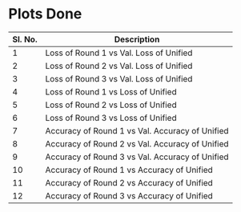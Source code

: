 # Plots Done

<table>
    <thead>
        <th>Sl. No.</th>
        <th>Description</th>
    </thead>
    <tr>
        <td>1</td>
        <td>Loss of Round 1 vs Val. Loss of Unified</td>
    </tr>
    <tr>
        <td>2</td>
        <td>Loss of Round 2 vs Val. Loss of Unified</td>
    </tr>
    <tr>
        <td>3</td>
        <td>Loss of Round 3 vs Val. Loss of Unified</td>
    </tr>
    <tr>
        <td>4</td>
        <td>Loss of Round 1 vs Loss of Unified</td>
    </tr>
    <tr>
        <td>5</td>
        <td>Loss of Round 2 vs Loss of Unified</td>
    </tr>
    <tr>
        <td>6</td>
        <td>Loss of Round 3 vs Loss of Unified</td>
    </tr>
    <tr>
        <td>7</td>
        <td>Accuracy of Round 1 vs Val. Accuracy of Unified</td>
    </tr>
    <tr>
        <td>8</td>
        <td>Accuracy of Round 2 vs Val. Accuracy of Unified</td>
    </tr>
    <tr>
        <td>9</td>
        <td>Accuracy of Round 3 vs Val. Accuracy of Unified</td>
    </tr>
    <tr>
        <td>10</td>
        <td>Accuracy of Round 1 vs Accuracy of Unified</td>
    </tr>
    <tr>
        <td>11</td>
        <td>Accuracy of Round 2 vs Accuracy of Unified</td>
    </tr>
    <tr>
        <td>12</td>
        <td>Accuracy of Round 3 vs Accuracy of Unified</td>
    </tr>
</table>